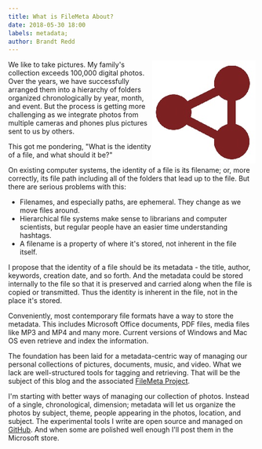 ```yaml
---
title: What is FileMeta About?
date: 2018-05-30 18:00
labels: metadata;
author: Brandt Redd
---
```

<img style="float: right;" src="/postimg/FileMeta_Logo.jpg" alt="FileMeta Logo" width="210" />

We like to take pictures. My family's collection exceeds 100,000 digital photos. Over the years, we have successfully arranged them into a hierarchy of folders organized chronologically by year, month, and event. But the process is getting more challenging as we integrate photos from multiple cameras and phones plus pictures sent to us by others.

This got me pondering, "What is the identity of a file, and what should it be?"

On existing computer systems, the identity of a file is its filename; or, more correctly, its file path including all of the folders that lead up to the file. But there are serious problems with this:

- Filenames, and especially paths, are ephemeral. They change as we move files around.
- Hierarchical file systems make sense to librarians and computer scientists, but regular people have an easier time understanding hashtags.
- A filename is a property of where it's stored, not inherent in the file itself.

I propose that the identity of a file should be its metadata - the title, author, keywords, creation date, and so forth. And the metadata could be stored internally to the file so that it is preserved and carried along when the file is copied or transmitted. Thus the identity is inherent in the file, not in the place it's stored.

Conveniently, most contemporary file formats have a way to store the metadata. This includes Microsoft Office documents, PDF files, media files like MP3 and MP4 and many more. Current versions of Windows and Mac OS even retrieve and index the information.

The foundation has been laid for a metadata-centric way of managing our personal collections of pictures, documents, music, and video. What we lack are well-structured tools for tagging and retrieving. That will be the subject of this blog and the associated [FileMeta Project](http://www.filemeta.org).

I'm starting with better ways of managing our collection of photos. Instead of a single, chronological, dimension; metadata will let us organize the photos by subject, theme, people appearing in the photos, location, and subject. The experimental tools I write are open source and managed on [GitHub](https://www.github.com/FileMeta). And when some are polished well enough I'll post them in the Microsoft store.